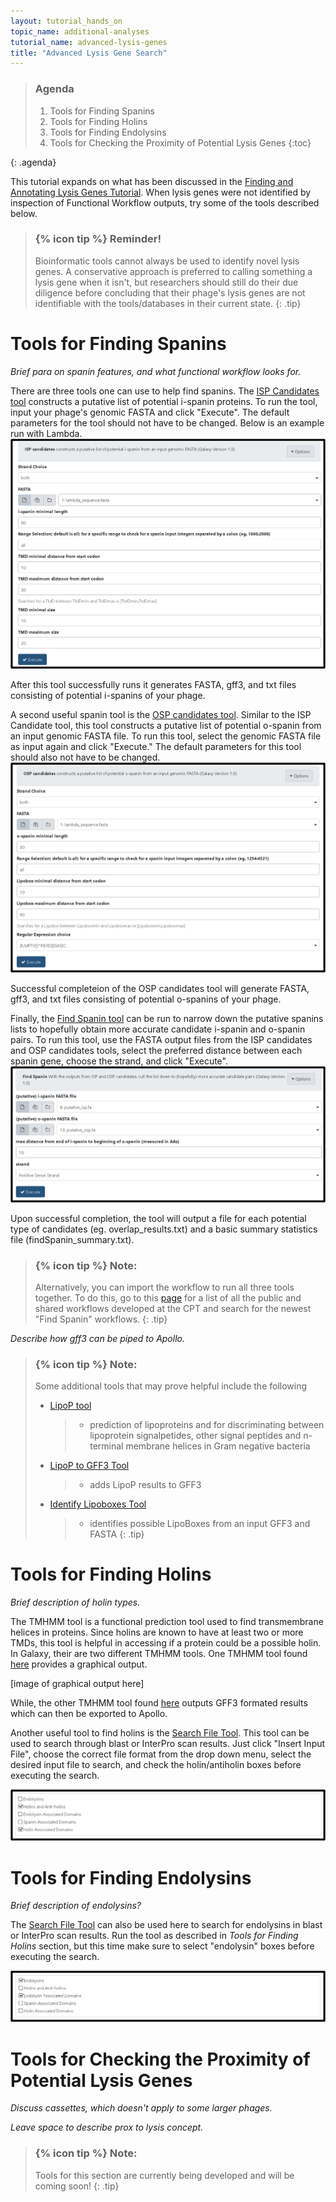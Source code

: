 ```yaml
---
layout: tutorial_hands_on
topic_name: additional-analyses
tutorial_name: advanced-lysis-genes
title: "Advanced Lysis Gene Search"
---
```

> ### Agenda
>
> 1. Tools for Finding Spanins
> 2. Tools for Finding Holins
> 3. Tools for Finding Endolysins
> 4. Tools for Checking the Proximity of Potential Lysis Genes
> {:toc}
>
{: .agenda}

This tutorial expands on what has been discussed in the [Finding and Annotating Lysis Genes Tutorial](https://cpt.tamu.edu/training-material/topics/additional-analyses/tutorials/finding-lysis-genes/tutorial.html). When lysis genes were not identified by inspection of Functional Workflow outputs, try some of the tools described below.

> ### {% icon tip %} Reminder!
> Bioinformatic tools cannot always be used to identify novel lysis genes. A conservative approach is preferred to calling something a lysis gene when it isn't, but researchers should still do their due diligence before concluding that their phage's lysis genes are not identifiable with the tools/databases in their current state.
{: .tip}


# Tools for Finding Spanins
*Brief para on spanin features, and what functional workflow looks for.*

There are three tools one can use to help find spanins. The [ISP Candidates tool](https://cpt.tamu.edu/galaxy-pub/root?tool_id=edu.tamu.cpt2.spanin.generate-putative-isp) constructs a putative list of potential i-spanin proteins. To run the tool, input your phage's genomic FASTA and click "Execute". The default parameters for the tool should not have to be changed. Below is an example run with Lambda. 
![](../../images/advanced-lysis-genes-screenshots/1_ISP_tool.PNG)

After this tool successfully runs it generates FASTA, gff3, and txt files consisting of potential i-spanins of your phage.


A second useful spanin tool is the [OSP candidates tool](https://cpt.tamu.edu/galaxy-pub/root?tool_id=edu.tamu.cpt2.spanin.generate-putative-osp). Similar to the ISP Candidate tool, this tool constructs a putative list of potential o-spanin from an input genomic FASTA file. To run this tool, select the genomic FASTA file as input again and click "Execute." The default parameters for this tool should also not have to be changed.
![](../../images/advanced-lysis-genes-screenshots/2_OSP_tool.PNG)

Successful completeion of the OSP candidates tool will generate FASTA, gff3, and txt files consisting of potential o-spanins of your phage.

Finally, the [Find Spanin tool](https://cpt.tamu.edu/galaxy-pub/root?tool_id=edu.tamu.cpt2.spanin.findSpanin) can be run to narrow down the putative spanins lists to hopefully obtain more accurate candidate i-spanin and o-spanin pairs. To run this tool, use the FASTA output files from the ISP candidates and OSP candidates tools, select the preferred distance between each spanin gene, choose the strand, and click "Execute".
![](../../images/advanced-lysis-genes-screenshots/3_find_spanin_tool.PNG)

Upon successful completion, the tool will output a file for each potential type of candidates (eg. overlap_results.txt) and  a basic summary statistics file (findSpanin_summary.txt).


> ### {% icon tip %} Note:
> Alternatively, you can import the workflow to run all three tools together. To do this, go to this [page](https://cpt.tamu.edu/galaxy/workflows/list_published) for a list of all the public and shared workflows developed at the CPT and search for the newest "Find Spanin" workflows.
{: .tip}


*Describe how gff3 can be piped to Apollo.*


> ### {% icon tip %} Note:
> Some additional tools that may prove helpful include the following
> * [LipoP tool](https://cpt.tamu.edu/galaxy-pub/root?tool_id=geiger.tamu.edu/toolshed/repos/esr/cpt_external_programs/LipoP/1.0.0)
>    > * prediction of lipoproteins and for discriminating between lipoprotein signalpetides, other signal peptides and n-terminal membrane helices in Gram negative bacteria
> * [LipoP to GFF3 Tool](https://cpt.tamu.edu/galaxy-pub/root?tool_id=edu.tamu.cpt.gff3.lipoP_to_gff3)
>    > * adds LipoP results to GFF3
> * [Identify Lipoboxes Tool](https://cpt.tamu.edu/galaxy-pub/root?tool_id=edu.tamu.cpt.fasta.lipory)
>    > * identifies possible LipoBoxes from an input GFF3 and FASTA
{: .tip}


# Tools for Finding Holins
*Brief description of holin types.*

The TMHMM tool is a functional prediction tool used to find transmembrane helices in proteins. Since holins are known to have at least two or more TMDs, this tool is helpful in accessing if a protein could be a possible holin. In Galaxy, their are two different TMHMM tools. One TMHMM tool found [here](https://cpt.tamu.edu/galaxy-pub/root?tool_id=geiger.tamu.edu/toolshed/repos/esr/cpt_external_programs/TMHMM/1.0.2) provides a graphical output.


[image of graphical output here]


While, the other TMHMM tool found [here](https://cpt.tamu.edu/galaxy-pub/root?tool_id=TMHMM_to_gff3) outputs GFF3 formated results which can then be exported to Apollo.

Another useful tool to find holins is the [Search File Tool](https://cpt.tamu.edu/galaxy-pub/root?tool_id=edu.tamu.cpt.proximity.searchFile). This tool can be used to search through blast or InterPro scan results. Just click "Insert Input File", choose the correct file format from the drop down menu, select the desired input file to search, and check the holin/antiholin boxes before executing the search.

![](../../images/advanced-lysis-genes-screenshots/holin-search.PNG)


# Tools for Finding Endolysins
*Brief description of endolysins?*

The [Search File Tool](https://cpt.tamu.edu/galaxy-pub/root?tool_id=edu.tamu.cpt.proximity.searchFile) can also be used here to search for endolysins in blast or InterPro scan results. Run the tool as described in *Tools for Finding Holins* section, but this time make sure to select "endolysin" boxes before executing the search. 

![](../../images/advanced-lysis-genes-screenshots/endolysin-search.PNG)


# Tools for Checking the Proximity of Potential Lysis Genes
*Discuss cassettes, which doesn't apply to some larger phages.* 

*Leave space to describe prox to lysis concept.* 

> ### {% icon tip %} Note:
> Tools for this section are currently being developed and will be coming soon!
{: .tip}
